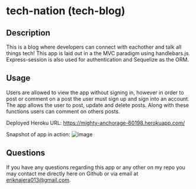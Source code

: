 # tech-nation (tech-blog)

## Description
This is a blog where developers can connect with eachother and talk all things tech! This app is laid out in a the MVC paradigm using handlebars.js. Express-session is also used for authentication and Sequelize as the ORM.

## Usage
Users are allowed to view the app without signing in, however in order to post or comment on a post the user must sign up and sign into an account. The app allows the user to post, update and delete posts. Along with these functions users can comment on others posts. 

Deployed Heroku URL: https://mighty-anchorage-60198.herokuapp.com/

Snapshot of app in action:
![image](https://user-images.githubusercontent.com/100968401/183320739-bbb6a894-f1df-4fce-934c-e2a0a5a91cef.png)


## Questions 
If you have any questions regarding this app or any other on my repo you may contact me directly here on Github or via email at eriknajera013@gmail.com. 
